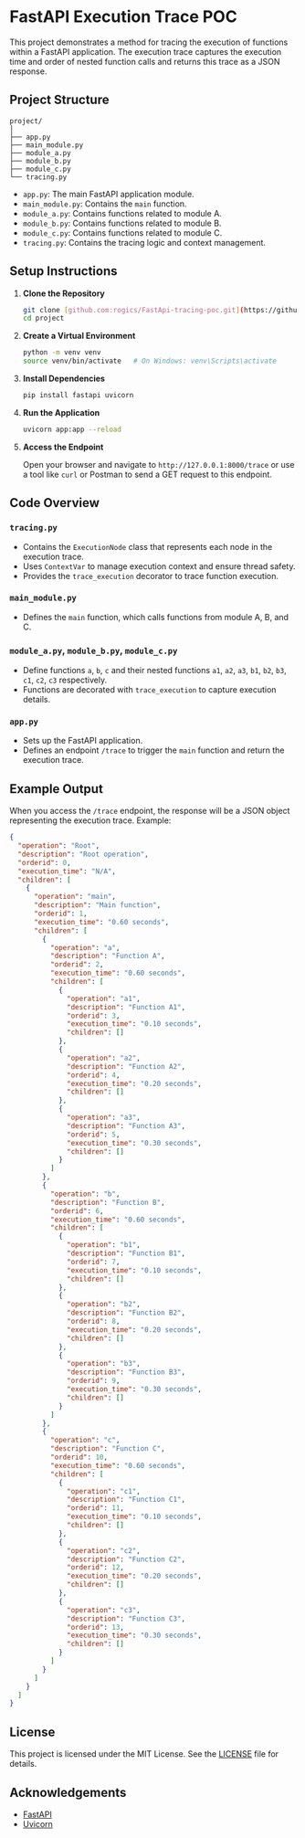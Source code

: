 
# FastAPI Execution Trace POC

This project demonstrates a method for tracing the execution of functions within a FastAPI application. The execution trace captures the execution time and order of nested function calls and returns this trace as a JSON response.

## Project Structure

```
project/
│
├── app.py
├── main_module.py
├── module_a.py
├── module_b.py
├── module_c.py
└── tracing.py
```

- `app.py`: The main FastAPI application module.
- `main_module.py`: Contains the `main` function.
- `module_a.py`: Contains functions related to module A.
- `module_b.py`: Contains functions related to module B.
- `module_c.py`: Contains functions related to module C.
- `tracing.py`: Contains the tracing logic and context management.

## Setup Instructions

1. **Clone the Repository**

   ```bash
   git clone [github.com:rogics/FastApi-tracing-poc.git](https://github.com/rogics/FastApi-tracing-poc.git)
   cd project
   ```

2. **Create a Virtual Environment**

   ```bash
   python -m venv venv
   source venv/bin/activate   # On Windows: venv\Scripts\activate
   ```

3. **Install Dependencies**

   ```bash
   pip install fastapi uvicorn
   ```

4. **Run the Application**

   ```bash
   uvicorn app:app --reload
   ```

5. **Access the Endpoint**

   Open your browser and navigate to `http://127.0.0.1:8000/trace` or use a tool like `curl` or Postman to send a GET request to this endpoint.

## Code Overview

### `tracing.py`

- Contains the `ExecutionNode` class that represents each node in the execution trace.
- Uses `ContextVar` to manage execution context and ensure thread safety.
- Provides the `trace_execution` decorator to trace function execution.

### `main_module.py`

- Defines the `main` function, which calls functions from module A, B, and C.

### `module_a.py`, `module_b.py`, `module_c.py`

- Define functions `a`, `b`, `c` and their nested functions `a1`, `a2`, `a3`, `b1`, `b2`, `b3`, `c1`, `c2`, `c3` respectively.
- Functions are decorated with `trace_execution` to capture execution details.

### `app.py`

- Sets up the FastAPI application.
- Defines an endpoint `/trace` to trigger the `main` function and return the execution trace.

## Example Output

When you access the `/trace` endpoint, the response will be a JSON object representing the execution trace. Example:

```json
{
  "operation": "Root",
  "description": "Root operation",
  "orderid": 0,
  "execution_time": "N/A",
  "children": [
    {
      "operation": "main",
      "description": "Main function",
      "orderid": 1,
      "execution_time": "0.60 seconds",
      "children": [
        {
          "operation": "a",
          "description": "Function A",
          "orderid": 2,
          "execution_time": "0.60 seconds",
          "children": [
            {
              "operation": "a1",
              "description": "Function A1",
              "orderid": 3,
              "execution_time": "0.10 seconds",
              "children": []
            },
            {
              "operation": "a2",
              "description": "Function A2",
              "orderid": 4,
              "execution_time": "0.20 seconds",
              "children": []
            },
            {
              "operation": "a3",
              "description": "Function A3",
              "orderid": 5,
              "execution_time": "0.30 seconds",
              "children": []
            }
          ]
        },
        {
          "operation": "b",
          "description": "Function B",
          "orderid": 6,
          "execution_time": "0.60 seconds",
          "children": [
            {
              "operation": "b1",
              "description": "Function B1",
              "orderid": 7,
              "execution_time": "0.10 seconds",
              "children": []
            },
            {
              "operation": "b2",
              "description": "Function B2",
              "orderid": 8,
              "execution_time": "0.20 seconds",
              "children": []
            },
            {
              "operation": "b3",
              "description": "Function B3",
              "orderid": 9,
              "execution_time": "0.30 seconds",
              "children": []
            }
          ]
        },
        {
          "operation": "c",
          "description": "Function C",
          "orderid": 10,
          "execution_time": "0.60 seconds",
          "children": [
            {
              "operation": "c1",
              "description": "Function C1",
              "orderid": 11,
              "execution_time": "0.10 seconds",
              "children": []
            },
            {
              "operation": "c2",
              "description": "Function C2",
              "orderid": 12,
              "execution_time": "0.20 seconds",
              "children": []
            },
            {
              "operation": "c3",
              "description": "Function C3",
              "orderid": 13,
              "execution_time": "0.30 seconds",
              "children": []
            }
          ]
        }
      ]
    }
  ]
}
```

## License

This project is licensed under the MIT License. See the [LICENSE](LICENSE) file for details.

## Acknowledgements

- [FastAPI](https://fastapi.tiangolo.com/)
- [Uvicorn](https://www.uvicorn.org/)

```
